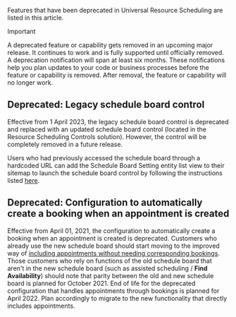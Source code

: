 Features that have been deprecated in Universal Resource Scheduling are listed in this article.

> [!IMPORTANT]
> A deprecated feature or capability gets removed in an upcoming major release. It continues to work and is fully supported until officially removed. A deprecation notification will span at least six months. These notifications help you plan updates to your code or business processes before the feature or capability is removed. After removal, the feature or capability will no longer work.

## Deprecated: Legacy schedule board control

Effective from 1 April 2023, the legacy schedule board control is deprecated and replaced with an updated schedule board control (located in the Resource Scheduling Controls solution). However, the control will be completely removed in a future release.

Users who had previously accessed the schedule board through a hardcoded URL can add the Schedule Board Setting entity list view to their sitemap to launch the schedule board control by following the instructions listed [here](https://learn.microsoft.com/en-us/power-apps/maker/model-driven-apps/add-edit-app-components#add-a-component). 

## Deprecated: Configuration to automatically create a booking when an appointment is created

Effective from April 01, 2021, the configuration to automatically create a booking when an appointment is created is deprecated. Customers who already use the new schedule board should start moving to the improved way of [including appointments without needing corresponding bookings](../../field-service/appointment-scheduling.md). Those customers who rely on functions of the old schedule board that aren't in the new schedule board (such as assisted scheduling / **Find Availability**) should note that parity between the old and new schedule board is planned for October 2021. End of life for the deprecated configuration that handles appointments through bookings is planned for April 2022. Plan accordingly to migrate to the new functionality that directly includes appointments.

